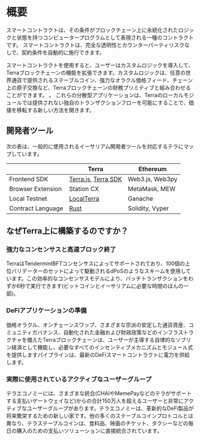 # 概要

スマートコントラクトは、その条件がブロックチェーン上に永続化されたロジックと状態を持つコンピュータープログラムとして表現される一種のコントラクトです。 スマートコントラクトは、完全な透明性とカウンターパーティリスクなしで、契約条件を自動的に施行できます。

スマートコントラクトを使用すると、ユーザーはカスタムロジックを導入して、Terraブロックチェーンの機能を拡張できます。カスタムロジックは、任意の世界通貨で提供されるステーブルコイン、強力なオラクル価格フィード、チェーン上の原子交換など、Terraブロックチェーンの財務プリミティブと組み合わせることができます。 。 これらの分散型アプリケーションは、Terraのローカルモジュールでは提供されない独自のトランザクションフローを可能にすることで、価値を移転する新しい方法を開きます。

## 開発者ツール

次の表は、一般的に使用されるイーサリアム開発者ツールを対応するテラにマップしています。  

|                    | Terra                                                                                                                 | Ethereum        |
| ------------------ | --------------------------------------------------------------------------------------------------------------------- | --------------- |
| Frontend SDK       | [Terra.js](https://terra-money.github.io/terra.js/), [Terra SDK](https://terra-money.github.io/terra.py/) | Web3.js, Web3py |
| Browser Extension  | Station CX                                                                                                            | MetaMask, MEW   |
| Local Testnet      | [LocalTerra](https://github.com/terra-money/LocalTerra)                                                             | Ganache         |
| Contract Language  | [Rust](https://www.rust-lang.org/)                                                                                    | Solidity, Vyper |

## なぜTerra上に構築するのですか？

### 強力なコンセンサスと高速ブロック終了

TerraはTendermintBFTコンセンサスによってサポートされており、100個の上位バリデーターのセットによって駆動されるdPoSのようなスキームを使用しています。この効率的なコンセンサスモデルにより、バッチトランザクションをわずか6秒で実行できます(ビットコインとイーサリアムに必要な時間のほんの一部)。

### DeFiアプリケーションの準備

価格オラクル、オンチェーンスワップ、さまざまな宗派の安定した通貨資産、コミュニティガバナンス、自動化された金融および財政政策などのインフラストラクチャを備えたTerraブロックチェーンは、ユーザーが主導する自律的なソブリン経済として機能し、必要なすべてのインセンティブメカニズムとモジュール式を提供しますパイプラインは、最新のDeFiスマートコントラクトに電力を供給します。

### 実際に使用されているアクティブなユーザーグループ

テラエコノミーには、さまざまな統合(CHAIやMemePayなどのテラがサポートする支払いゲートウェイなど)からの合計150万人を超えるユーザーと非常にアクティブなユーザーグループがあります。テラエコノミーは、革新的なDeFi製品が将来繁栄するための新しい家です。他の多くのステーブルコインプロトコルとは異なり、テラステーブルコインは、食料品、映画のチケット、タクシーなどの毎日の購入のための支払いソリューションに直接統合されています。